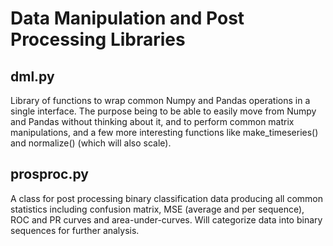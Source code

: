 # Data Manipulation and Post Processing Libraries

dml.py
-----------------------------------------------------------------------
Library of functions to wrap common Numpy and Pandas operations in a single interface. The purpose being to be able to easily move from Numpy and Pandas without thinking about it, and to perform common matrix manipulations, and a few more interesting functions like make_timeseries() and normalize() (which will also scale).

prosproc.py
-----------------------------------------------------------------------
A class for post processing binary classification data producing all common statistics including confusion matrix, MSE (average and per sequence), ROC and PR curves and area-under-curves. Will categorize data into binary sequences for further analysis.

